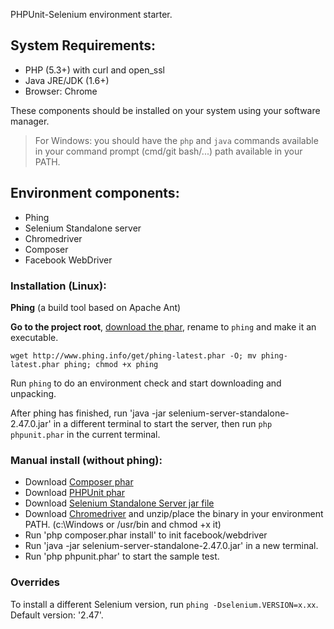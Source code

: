 PHPUnit-Selenium environment starter.

## System Requirements:

* PHP (5.3+) with curl and open_ssl
* Java JRE/JDK (1.6+)
* Browser: Chrome

These components should be installed on your system using your software manager.

> For Windows: you should have the `php` and `java` commands available in your command prompt (cmd/git bash/...) path available in your PATH.


## Environment components:

* Phing
* Selenium Standalone server
* Chromedriver
* Composer
* Facebook WebDriver


### Installation (Linux):

**Phing** (a build tool based on ​Apache Ant)

**Go to the project root**, [download the phar](http://www.phing.info/get/phing-latest.phar), rename to `phing` and make it an executable.

```
wget http://www.phing.info/get/phing-latest.phar -O; mv phing-latest.phar phing; chmod +x phing
```

Run `phing` to do an environment check and start downloading and unpacking.

After phing has finished, run 'java -jar selenium-server-standalone-2.47.0.jar' in a different terminal to start the server, then run `php phpunit.phar` in the current terminal.


### Manual install (without phing):

* Download [Composer phar](https://getcomposer.org/composer.phar)
* Download [PHPUnit phar](https://phar.phpunit.de/phpunit.phar)
* Download [Selenium Standalone Server jar file](http://selenium-release.storage.googleapis.com/2.47/selenium-server-standalone-2.47.0.jar)
* Download [Chromedriver](http://chromedriver.storage.googleapis.com/index.html?path=2.18/) and unzip/place the binary in your environment PATH. (c:\Windows or /usr/bin and chmod +x it)
* Run 'php composer.phar install' to init facebook/webdriver
* Run 'java -jar selenium-server-standalone-2.47.0.jar' in a new terminal.
* Run 'php phpunit.phar' to start the sample test.

### Overrides

To install a different Selenium version, run `phing -Dselenium.VERSION=x.xx`. Default version: '2.47'.